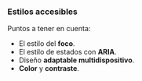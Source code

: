### Estilos accesibles

Puntos a tener en cuenta:

* El estilo del __foco__.
* El estilo de estados con __ARIA__.
* Diseño __adaptable multidispositivo__.
* __Color__ y __contraste__.